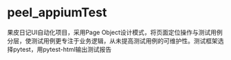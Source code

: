 # peel_appiumTest
果皮日记UI自动化项目，采用Page Object设计模式，将页面定位操作与测试用例分层，使测试用例更专注于业务逻辑，从未提高测试用例的可维护性。测试框架选择pytest，用pytest-html输出测试报告

